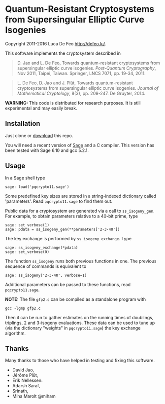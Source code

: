 Quantum-Resistant Cryptosystems from Supersingular Elliptic Curve Isogenies
===========================================================================

Copyright 2011-2016 Luca De Feo <http://defeo.lu/>.

This software implements the cryptosystem described in

> D. Jao and L. De Feo, Towards quantum-resistant cryptosystems from
> supersingular elliptic curve isogenies. *Post-Quantum Cryptography*,
> Nov 2011, Taipei, Taiwan. Springer, LNCS 7071, pp. 19-34, 2011.

> L. De Feo, D. Jao and J. Plût, Towards quantum-resistant
> cryptosystems from supersingular elliptic curve isogenies.  *Journal
> of Mathematical Cryptology*, 8(3), pp. 209-247. De Gruyter, 2014.


**WARNING:** This code is distributed for research purposes. It is
still experimental and may easily break.


Installation
------------

Just clone or
[download](https://github.com/defeo/ss-isogeny-cryptosystem/archive/master.zip)
this repo.

You will need a recent version of [Sage](http://sagemath.org/) and a C
compiler. This version has been tested with Sage 6.10 and gcc 5.2.1.


Usage
-----

In a Sage shell type

	sage: load('pqcrypto11.sage')

Some predefined key sizes are stored in a string-indexed dictionary
called 'parameters'. Read `pqcrypto11.sage` to find them out.

Public data for a cryptosystem are generated via a call to
`ss_isogeny_gen`. For example, to obtain parameters relative to a
40-bit prime, type

	sage: set_verbose(1)
	sage: pdata = ss_isogeny_gen(**parameters['2-3-40'])

The key exchange is performed by `ss_isogeny_exchange`. Type

	sage: ss_isogeny_exchange(*pdata)
	sage: set_verbose(0)

The function `ss_isogeny` runs both previous functions in one. The
previous sequence of commands is equivalent to

	sage: ss_isogeny('2-3-40', verbose=1)

Additional parameters can be passed to these functions, read
`pqcrypto11.sage`.

**NOTE:** The file `gfp2.c` can be compiled as a standalone program
with

	gcc -lgmp gfp2.c

Then it can be run to gather estimates on the running times of
doublings, triplings, 2 and 3-isogeny evaluations. These data can be
used to tune up (via the dictionary "weights" in `pqcrypto11.sage`)
the key exchange algorithm.


Thanks
------

Many thanks to those who have helped in testing and fixing this
software.

- David Jao,
- Jérôme Plût,
- Erik Nellessen.
- Adarsh Saraf,
- Srinath,
- Miha Marolt @miham
